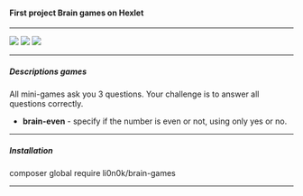 <!DOCTYPE html>
<html lang="en">
  <head>
  </head>
  
  <body>
  
<h4>
First project Brain games on Hexlet 
</h4>
<hr>
<a href="https://codeclimate.com/github/lion0k/project-lvl1-s384/maintainability"><img src="https://api.codeclimate.com/v1/badges/14886bac8794dd18a46d/maintainability" /></a>
<a href="https://codeclimate.com/github/lion0k/project-lvl1-s384/test_coverage"><img src="https://api.codeclimate.com/v1/badges/14886bac8794dd18a46d/test_coverage" /></a>

<a href="https://travis-ci.org/lion0k/project-lvl1-s384">
<img src="https://travis-ci.org/lion0k/project-lvl1-s384.svg?branch=master"></a>

<!--<a href="https://coveralls.io/github/lion0k/project-lvl1-s384?branch=master">
<img src="https://coveralls.io/repos/github/lion0k/project-lvl1-s384/badge.svg?branch=master"></a>

<a href="https://codeclimate.com/github/lion0k/project-lvl1-s384">
<img src="https://codeclimate.com/github/codeclimate/codeclimate/badges/gpa.svg"></a>-->
<hr>
<h5>
Descriptions games
</h5>
<p>
All mini-games ask you 3 questions. Your challenge is to answer all questions correctly.
</p>
<ul>
    <li> <b>brain-even</b> - specify if the number is even or not, using only yes or no.</li>
</ul>     
<hr>
<h5>
Installation
</h5>
<p>
composer global require li0n0k/brain-games  
</p>
<hr>

  </body>
</html>
